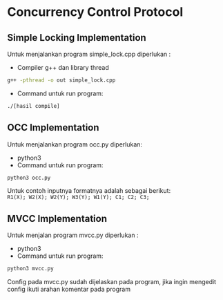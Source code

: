 # Concurrency Control Protocol

## Simple Locking Implementation
Untuk menjalankan program simple_lock.cpp diperlukan :
- Compiler g++ dan library thread
```sh
g++ -pthread -o out simple_lock.cpp
```
- Command untuk run program:
```sh
./[hasil compile]
```

## OCC Implementation
Untuk menjalankan program occ.py diperlukan:
- python3
- Command untuk run program:
```sh
python3 occ.py
```

Untuk contoh inputnya formatnya adalah sebagai berikut:
<br>
```R1(X); W2(X); W2(Y); W3(Y); W1(Y); C1; C2; C3;```

## MVCC Implementation
Untuk menjalan program mvcc.py diperlukan :
- python3
- Command untuk run program:
```sh
python3 mvcc.py
```

Config pada mvcc.py sudah dijelaskan pada program, jika ingin mengedit config ikuti arahan komentar pada program
